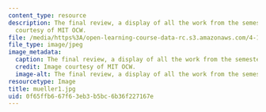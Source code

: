```yaml
---
content_type: resource
description: The final review, a display of all the work from the semester. Image
  courtesy of MIT OCW.
file: /media/https%3A/open-learning-course-data-rc.s3.amazonaws.com/4-125b-architecture-studio-building-in-landscapes-fall-2005/0f65ffb667f63eb3b5bc6b36f227167e_mueller1.jpg
file_type: image/jpeg
image_metadata:
  caption: The final review, a display of all the work from the semester.
  credit: Image courtesy of MIT OCW.
  image-alt: The final review, a display of all the work from the semester.
resourcetype: Image
title: mueller1.jpg
uid: 0f65ffb6-67f6-3eb3-b5bc-6b36f227167e
---
```

